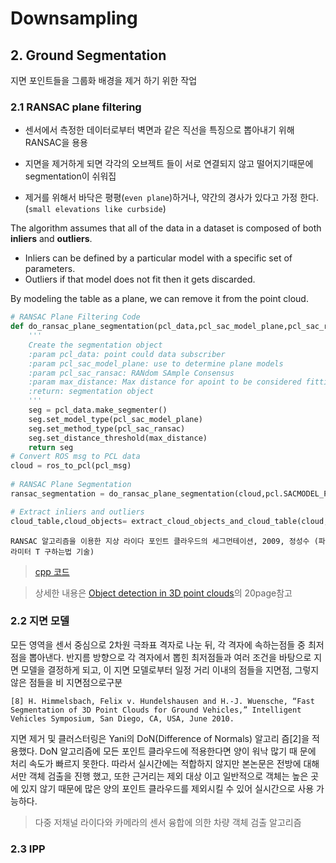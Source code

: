# Downsampling

## 2. Ground Segmentation

지면 포인트들을 그룹화
배경을 제거 하기 위한 작업 


### 2.1 RANSAC plane filtering

- 센서에서 측정한 데이터로부터 벽면과 같은 직선을 특징으로 뽑아내기 위해 RANSAC을 용용

- 지면을 제거하게 되면 각각의 오브젝트 들이 서로 연결되지 않고 떨어지기때문에 segmentation이 쉬워집

- 제거를 위해서 바닥은 평평(`even plane`)하거나, 약간의 경사가 있다고 가정 한다. (`small elevations like curbside`)


The algorithm assumes that all of the data in a dataset is composed of both **inliers** and **outliers**.
- Inliers can be defined by a particular model with a specific set of parameters.
- Outliers if that model does not fit then it gets discarded.

By modeling the table as a plane, we can remove it from the point cloud.


```python 
# RANSAC Plane Filtering Code
def do_ransac_plane_segmentation(pcl_data,pcl_sac_model_plane,pcl_sac_ransac,max_distance):
    '''
    Create the segmentation object
    :param pcl_data: point could data subscriber
    :param pcl_sac_model_plane: use to determine plane models
    :param pcl_sac_ransac: RANdom SAmple Consensus
    :param max_distance: Max distance for apoint to be considered fitting the model
    :return: segmentation object
    '''
    seg = pcl_data.make_segmenter()
    seg.set_model_type(pcl_sac_model_plane)
    seg.set_method_type(pcl_sac_ransac)
    seg.set_distance_threshold(max_distance)
    return seg
# Convert ROS msg to PCL data
cloud = ros_to_pcl(pcl_msg)
    
# RANSAC Plane Segmentation
ransac_segmentation = do_ransac_plane_segmentation(cloud,pcl.SACMODEL_PLANE,pcl.SAC_RANSAC,0.01)

# Extract inliers and outliers
cloud_table,cloud_objects= extract_cloud_objects_and_cloud_table(cloud,ransac_segmentation )
```



```
RANSAC 알고리즘을 이용한 지상 라이다 포인트 클라우드의 세그먼테이션, 2009, 정성수 (파라미터 T 구하는법 기술) 
```
> [cpp 코드 ](http://blog.daum.net/pg365/242)

> 상세한 내용은 [Object detection in 3D point clouds](https://www.mi.fu-berlin.de/inf/groups/ag-ki/Theses/Completed-theses/Master_Diploma-theses/2016/Damm/Master-Damm.pdf)의 20page참고

### 2.2 지면 모델

모든 영역을 센서 중심으로 2차원 극좌표 격자로 나눈 뒤, 각 격자에 속하는점들 중 최저점을 뽑아낸다. 반지름 방향으로 각 격자에서 뽑힌 최저점들과 여러 조건을 바탕으로 지면 모델을 결정하게 되고, 이 지면 모델로부터 일정 거리 이내의 점들을 지면점, 그렇지 않은 점들을 비 지면점으로구분

```
[8] H. Himmelsbach, Felix v. Hundelshausen and H.-J. Wuensche, “Fast Segmentation of 3D Point Clouds for Ground Vehicles,” Intelligent Vehicles Symposium, San Diego, CA, USA, June 2010.
```



지면 제거 및 클러스터링은 Yani의 DoN(Difference of Normals) 알고리 즘[2]을 적용했다. DoN 알고리즘에 모든 포인트 클라우드에 적용한다면 양이 워낙 많기 때
문에 처리 속도가 빠르지 못한다. 따라서 실시간에는 적합하지 않지만 본논문은 전방에 대해서만 객체 검출을 진행 했고, 또한 근거리는 제외 대상 이고 일반적으로 객체는 높은 곳에 있지 않기 때문에 많은 양의 포인트 클라우드를 제외시킬 수 있어 실시간으로 사용 가능하다.

> 다중 저채널 라이다와 카메라의 센서 융합에 의한 차량 객체 검출 알고리즘


### 2.3 IPP

